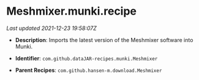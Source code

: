 # Meshmixer.munki.recipe

_Last updated 2021-12-23 19:58:07Z_

- **Description**: Imports the latest version of the Meshmixer software into Munki.

- **Identifier**: `com.github.dataJAR-recipes.munki.Meshmixer`

- **Parent Recipes**: `com.github.hansen-m.download.Meshmixer`